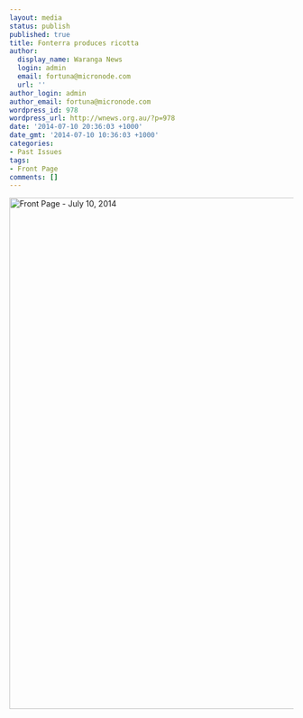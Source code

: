 ```yaml
---
layout: media
status: publish
published: true
title: Fonterra produces ricotta
author:
  display_name: Waranga News
  login: admin
  email: fortuna@micronode.com
  url: ''
author_login: admin
author_email: fortuna@micronode.com
wordpress_id: 978
wordpress_url: http://wnews.org.au/?p=978
date: '2014-07-10 20:36:03 +1000'
date_gmt: '2014-07-10 10:36:03 +1000'
categories:
- Past Issues
tags:
- Front Page
comments: []
---
```


<a href="http://wnews.org.au/wp-content/uploads/2014/07/wnews20140710P01.pdf"><img class="alignnone size-full wp-image-976" alt="Front Page - July 10, 2014" src="http://wnews.org.au/wp-content/uploads/2014/07/wnews20140710P01.jpg" width="624" height="907" /></a>
